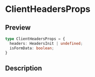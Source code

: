 
      
# ClientHeadersProps

<div class="api-docs__section" data-reactroot="">

## Preview

</div><div class="api-docs__preview type" data-reactroot="">

```ts
type ClientHeadersProps = {
  headers: HeadersInit | undefined; 
  isFormData: boolean; 
}
```

</div><div class="api-docs__section" data-reactroot="">

## Description

</div><div class="api-docs__description" data-reactroot=""><span class="api-docs__do-not-parse">



</span></div>